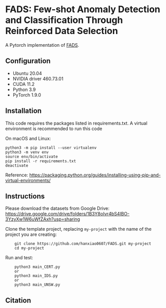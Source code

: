 # FADS: Few-shot Anomaly Detection and Classification Through Reinforced Data Selection
A Pytorch implementation of [FADS]().

## Configuration
- Ubuntu 20.04
- NVIDIA driver 460.73.01 
- CUDA 11.2
- Python 3.9
- PyTorch 1.9.0

## Installation
This code requires the packages listed in requirements.txt.
A virtual environment is recommended to run this code

On macOS and Linux:  
```
python3 -m pip install --user virtualenv
python3 -m venv env
source env/bin/activate
pip install -r requirements.txt
deactivate
```
Reference: https://packaging.python.org/guides/installing-using-pip-and-virtual-environments/

## Instructions

Please download the datasets from Google Drive: https://drive.google.com/drive/folders/1B3Y8oIvr4bS4IBO-3YzyXw1W6uWfZAxh?usp=sharing

Clone the template project, replacing ``my-project`` with the name of the project you are creating:

        git clone https://github.com/hanxiao0607/FADS.git my-project
        cd my-project

Run and test:

        python3 main_CERT.py
        or
        python3 main_IDS.py
        or
        python3 main_UNSW.py

## Citation
